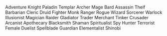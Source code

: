 Adventure
Knight
Paladin
Templar
Archer
Mage
Bard
Assassin
Theif
Barbarian
Cleric
Druid
Fighter
Monk
Ranger
Rogue
Wizard
Sorcerer
Warlock
Illusionist
Magician
Raider
Gladiator
Trader
Merchant
Tinker
Crusader
Arcanist
Apothecary
Blacksmith
Shaman
Spiritualist
Spy
Hunter
Terrorist
Female
Duelist
Spellblade
Guardian
Elementalist
Shinobi